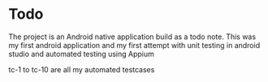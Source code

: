 # Todo

The project is an Android native application build as a todo note.
This was my first android application
and my first attempt with unit testing in android studio and automated testing using Appium

tc-1 to tc-10 are all my automated testcases 

